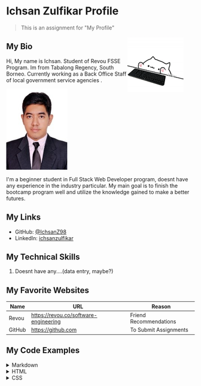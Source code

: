 # Ichsan Zulfikar Profile

> This is an assignment for "My Profile"
<img align="right" style="margin-right: 30px" src="bongo_new.gif" height="150" alt="bongo"/>

## My Bio

Hi, My name is Ichsan. Student of Revou FSSE Program. Im from Tabalong Regency, South Borneo. Currently working as a Back Office Staff of local government service agencies .

![Ichsan Zulfikar Photo](3x4_2.jpg)

I'm a beginner student in Full Stack Web Developer program, doesnt have any experience in the industry particular. My main goal is to finish the bootcamp program well and utilize the knowledge gained to make a better futures. 

## My Links


- GitHub: [@IchsanZ98](https://github.com/IchsanZ98)
- LinkedIn: [ichsanzulfikar](https://www.linkedin.com/in/ichsan-zulfikar-i-5363a721a/)

## My Technical Skills

1. Doesnt have any....(data entry, maybe?)

## My Favorite Websites

| Name    | URL                   | Reason                         |
| ------- | --------------------- | ------------------------------ |
| Revou  | <https://revou.co/software-engineering>  | Friend Recommendations             |
| GitHub  | <https://github.com>  | To Submit Assignments |     |

## My Code Examples
<details>
<summary>Markdown</summary>

```markdown
# this is markdown.
```
</details>
<details>
<summary>HTML</summary>

```html
<!doctype html>
<html>
  <body>
   <header>
    <h1>Header</h1>
   </header>
   <main class="id">
    <h1>Main</h1>
   </main>
   <footer>
    <h1>Footer</h1>
   </footer>
</html>
```
</details>
<details>
<summary>CSS</summary>

```css
.id {
  color: #111;
  font-size: 1.2rem;
}
```
</details>
